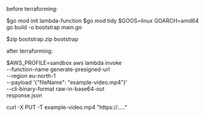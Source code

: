 before terraforming:

$go mod init lambda-function
$go mod tidy
$GOOS=linux GOARCH=amd64 go build -o bootstrap main.go

$zip bootstrap.zip bootstrap


after terraforming:

$AWS_PROFILE=sandbox aws lambda invoke \
--function-name generate-presigned-url \
--region eu-north-1 \
--payload '{"fileName": "example-video.mp4"}' \
--cli-binary-format raw-in-base64-out \
response.json


curl -X PUT -T example-video.mp4 "https://....."


